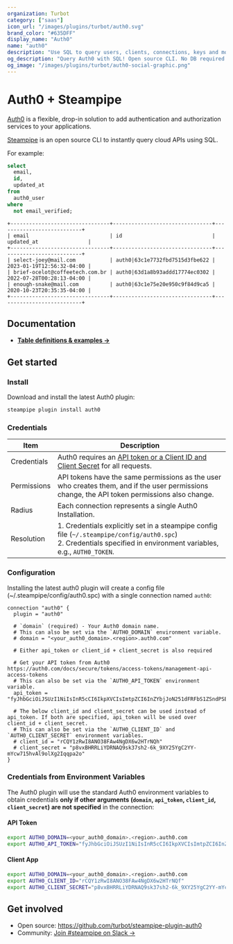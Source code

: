 ```yaml
---
organization: Turbot
category: ["saas"]
icon_url: "/images/plugins/turbot/auth0.svg"
brand_color: "#635DFF"
display_name: "Auth0"
name: "auth0"
description: "Use SQL to query users, clients, connections, keys and more from Auth0."
og_description: "Query Auth0 with SQL! Open source CLI. No DB required."
og_image: "/images/plugins/turbot/auth0-social-graphic.png"
---
```


# Auth0 + Steampipe

[Auth0](https://www.auth0.com/) is a flexible, drop-in solution to add authentication and authorization services to your applications.

[Steampipe](https://steampipe.io) is an open source CLI to instantly query cloud APIs using SQL.

For example:

```sql
select
  email,
  id,
  updated_at
from
  auth0_user
where
  not email_verified;
```

```
+--------------------------------+--------------------------------+---------------------------+
| email                          | id                             | updated_at                |
+--------------------------------+--------------------------------+---------------------------+
| select-joey@mail.com           | auth0|63c1e7732fbd7515d3fbe622 | 2023-01-19T12:56:32-04:00 |
| brief-ocelot@coffeetech.com.br | auth0|63d1a8b93addd17774ec0302 | 2022-07-28T00:28:13-04:00 |
| enough-snake@mail.com          | auth0|63c1e75e20e950c9f84d9ca5 | 2020-10-23T20:35:35-04:00 |
+--------------------------------+--------------------------------+---------------------------+
```

## Documentation

- **[Table definitions & examples →](/plugins/turbot/auth0/tables)**

## Get started

### Install

Download and install the latest Auth0 plugin:

```bash
steampipe plugin install auth0
```

### Credentials

| Item        | Description                                                                                                                                                             |
|-------------|-------------------------------------------------------------------------------------------------------------------------------------------------------------------------|
| Credentials | Auth0 requires an [API token or a Client ID and Client Secret](https://auth0.com/docs/secure/tokens/access-tokens/management-api-access-tokens) for all requests.       |
| Permissions | API tokens have the same permissions as the user who creates them, and if the user permissions change, the API token permissions also change.                           |
| Radius      | Each connection represents a single Auth0 Installation.                                                                                                                 |
| Resolution  | 1. Credentials explicitly set in a steampipe config file (`~/.steampipe/config/auth0.spc`)<br />2. Credentials specified in environment variables, e.g., `AUTH0_TOKEN`. |

### Configuration

Installing the latest auth0 plugin will create a config file (~/.steampipe/config/auth0.spc) with a single connection named `auth0`:

```hcl
connection "auth0" {
  plugin = "auth0"

  # `domain` (required) - Your Auth0 domain name.
  # This can also be set via the `AUTH0_DOMAIN` environment variable.
  # domain = "<your_auth0_domain>.<region>.auth0.com"

  # Either api_token or client_id + client_secret is also required

  # Get your API token from Auth0 https://auth0.com/docs/secure/tokens/access-tokens/management-api-access-tokens
  # This can also be set via the `AUTH0_API_TOKEN` environment variable.
  api_token = "fyJhbGciOiJSUzI1NiIsInR5cCI6IkpXVCIsImtpZCI6InZYbjJoN251dFRFbS1ZSndPSEdFdiJ9.eyJpc3MiOiJodHRwczovL2Rldi1zdGVhZHktbGFyay51cy5hdXRoMC5jb20vIiwic3ViIjoickNRWTF6UndJOEFOTzM4RkF3NE5nRFg2dzJIVHJOUWZAY1xp"

  # The below client_id and client_secret can be used instead of api_token. If both are specified, api_token will be used over client_id + client_secret.
  # This can also be set via the `AUTH0_CLIENT_ID` and `AUTH0_CLIENT_SECRET` environment variables.
  # client_id = "rCQY1zRwI8ANO38FAw4NgDX6w2HTrNQh"
  # client_secret = "p8vxBHRRLiYDRNAQ9sk37sh2-6k_9XY25YgC2YY-mYcw715hvAl9olXg2Iqqpa2o"
}
```

### Credentials from Environment Variables

The Auth0 plugin will use the standard Auth0 environment variables to obtain credentials **only if other arguments (`domain`, `api_token`, `client_id`, `client_secret`) are not specified** in the connection:

#### API Token

```sh
export AUTH0_DOMAIN=<your_auth0_domain>.<region>.auth0.com
export AUTH0_API_TOKEN="fyJhbGciOiJSUzI1NiIsInR5cCI6IkpXVCIsImtpZCI6InZYbjJoN251dFRFbS1ZSndPSEdFdiJ9.eyJpc3MiOiJodHRwczovL2Rldi1zdGVhZHktbGFyay51cy5hdXRoMC5jb20vIiwic3ViIjoickNRWTF6UndJOEFOTzM4RkF3NE5nRFg2dzJIVHJOUWZAY2xp"
```

#### Client App

```sh
export AUTH0_DOMAIN=<your_auth0_domain>.<region>.auth0.com
export AUTH0_CLIENT_ID="rCQY1zRwI8ANO38FAw4NgDX6w2HTrNQf"
export AUTH0_CLIENT_SECRET="p8vxBHRRLiYDRNAQ9sk37sh2-6k_9XY25YgC2YY-mYcw715hvAl9olXg2Iqqpa7o"
```

## Get involved

- Open source: https://github.com/turbot/steampipe-plugin-auth0
- Community: [Join #steampipe on Slack →](https://turbot.com/community/join)
